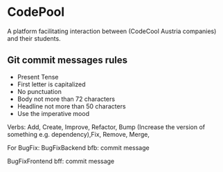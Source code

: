 # CodePool
 A platform facilitating interaction between (CodeCool Austria companies) and their students.


## Git commit messages rules

- Present Tense
- First letter is capitalized
- No punctuation
- Body not more than 72 characters
- Headline not more than 50 characters
- Use the imperative mood

Verbs:
Add, Create, Improve, Refactor, Bump (Increase the version of something e.g. dependency),Fix, Remove, Merge,

For BugFix:
BugFixBackend
bfb: commit message

BugFixFrontend
bff: commit message
